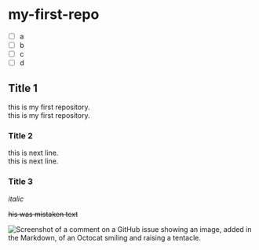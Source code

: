 
# my-first-repo
- [ ] a
- [ ] b
- [ ] c
- [ ] d
## Title 1


this is my first repository.  
this is my first repository.

### Title 2

this is next line.  
this is next line.

### Title 3

_italic_

~~his was mistaken text~~

![Screenshot of a comment on a GitHub issue showing an image, added in the Markdown, of an Octocat smiling and raising a tentacle.](https://myoctocat.com/assets/images/base-octocat.svg)
